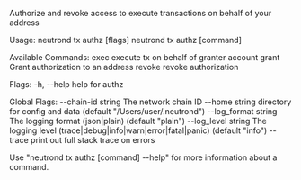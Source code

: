 Authorize and revoke access to execute transactions on behalf of your address

Usage:
  neutrond tx authz [flags]
  neutrond tx authz [command]

Available Commands:
  exec        execute tx on behalf of granter account
  grant       Grant authorization to an address
  revoke      revoke authorization

Flags:
  -h, --help   help for authz

Global Flags:
      --chain-id string     The network chain ID
      --home string         directory for config and data (default "/Users/user/.neutrond")
      --log_format string   The logging format (json|plain) (default "plain")
      --log_level string    The logging level (trace|debug|info|warn|error|fatal|panic) (default "info")
      --trace               print out full stack trace on errors

Use "neutrond tx authz [command] --help" for more information about a command.
